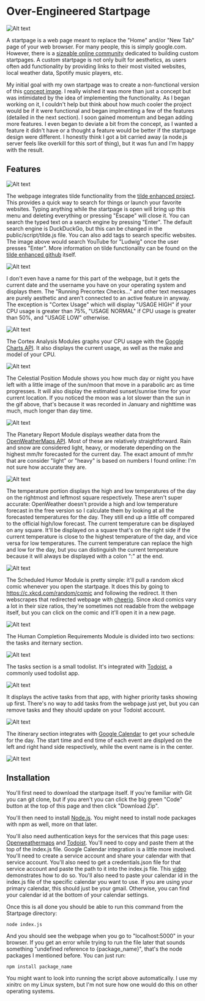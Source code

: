 # Over-Engineered Startpage
![Alt text](images/startpage.gif)

A startpage is a web page meant to replace the "Home" and/or "New Tab" page of your web browser. For many people, this is simply google.com. However, there is a [sizeable online community][reddit] dedicated to building custom startpages. A custom startpage is not only built for aesthetics, as users often add functionality by providing links to their most visited websites, local weather data, Spotify music players, etc. 

My initial goal with my own startpage was to create a non-functional version of this [concept image](https://www.reddit.com/r/startpages/comments/bxabnv/concept_cyberpunk_scifi_startpage/). I really wished it was more than just a concept but was intimidated by the idea of implementing the functionality. As I began working on it, I couldn't help but think about how much cooler the project would be if it were functional and began implmenting a few of the features (detailed in the next section). I soon gained momentum and began adding more features. I even began to deviate a bit from the concept, as I wanted a feature it didn't have or a thought a feature would be better if the startpage design were different. I honestly think I got a bit carried away (a node.js server feels like overkill for this sort of thing), but it was fun and I'm happy with the result.

## Features

![Alt text](https://media0.giphy.com/media/p5OFogVOyVDff2JyjX/giphy.gif?cid=790b7611ad596bdd333ed9c37fefd00bb34e695868b3e22e&rid=giphy.gif&ct=g)

The webpage integrates tilde functionality from the [tilde enhanced project](https://github.com/ozencb/tilde-enhanced). This provides a quick way to search for things or launch your favorite websites. Typing anything while the startpage is open will bring up this menu and deleting everything or pressing "Escape" will close it. You can search the typed text on a search engine by pressing "Enter". The default search engine is DuckDuckGo, but this can be changed in the public/script/tilde.js file. You can also add tags to search specific websites. The image above would search YouTube for "Ludwig" once the user presses "Enter". More information on tilde functionality can be found on the [tilde enhanced github](https://github.com/ozencb/tilde-enhanced) itself.

![Alt text](https://media.giphy.com/media/4EnnF5wosZynf7oQjE/giphy.gif)

I don't even have a name for this part of the webpage, but it gets the current date and the username you have on your operating system and displays them. The "Running Precortex Checks..." and other text messages are purely aesthetic and aren't connected to an active feature in anyway. The exception is "Cortex Usage" which will display "USAGE HIGH" if your CPU usage is greater than 75%, "USAGE NORMAL" if CPU usage is greater than 50%, and "USAGE LOW" otherwise. 

![Alt text](https://media4.giphy.com/media/l7f7lLZAmAp06U2Dg5/giphy.gif?cid=790b7611bd3bdac4e9d484a78dd3f26ad2dfb9c05a2a8ded&rid=giphy.gif&ct=g)

The Cortex Analysis Modules graphs your CPU usage with the [Google Charts API](https://developers.google.com/chart/). It also displays the current usage, as well as the make and model of your CPU.

![Alt text](https://media2.giphy.com/media/izN3R9NkWgOiovf6Oa/giphy.gif?cid=790b76110429800893e57ab8467adb4406068a3f838cb6c1&rid=giphy.gif&ct=g)

The Celestial Position Module shows you how much day or night you have left with a little image of the sun/moon that move in a parabolic arc as time progresses. It will also display the estimated sunset/sunrise time for your current location. If you noticed the moon was a lot slower than the sun in the gif above, that's because it was recorded in January and nighttime was much, much longer than day time.

![Alt text](images/prm.png?raw=true "planetary report")

The Planetary Report Module displays weather data from the [OpenWeatherMaps API](https://openweathermap.org/). Most of these are relatively straightforward. Rain and snow are considered light, heavy, or moderate depending on the highest mm/hr forecasted for the current day. The exact amount of mm/hr that are consider "light" or "heavy" is based on numbers I found online: I'm not sure how accurate they are. 

![Alt text](images/temp.png?raw=true "temperature report")

The temperature portion displays the high and low temperatures of the day on the rightmost and leftmost square respectively. These aren't super accurate: OpenWeather doesn't provide a high and low temperature forecast in the free version so I calculate them by looking at all the forecasted temperatures for the day. They still end up a little off compared to the official high/low forecast. The current temperature can be displayed on any square. It'll be displayed on a square that's on the right side if the current temperature is close to the highest temperature of the day, and vice versa for low temperatures. The current temperature can replace the high and low for the day, but you can distinguish the current temperature because it will always be displayed with a colon ":" at the end.

![Alt text](images/humor.png?raw=true "xkcd")

The Scheduled Humor Module is pretty simple: it'll pull a random xkcd comic whenever you open the startpage. It does this by going to https://c.xkcd.com/random/comic and following the redirect. It then webscrapes that redirected webpage with [cheerio](https://cheerio.js.org/). Since xkcd comics vary a lot in their size ratios, they're sometimes not readable from the webpage itself, but you can click on the comic and it'll open it in a new page.

![Alt text](images/hcr.png?raw=true "completion requirements")

The Human Completion Requirements Module is divided into two sections: the tasks and iternary section.

![Alt text](images/tasks.png?raw=true "todolist")

The tasks section is a small todolist. It's integrated with [Todoist](https://todoist.com/), a commonly used todolist app. 

![Alt text](images/todoist.png?raw=true "todoist")

It displays the active tasks from that app, with higher priority tasks showing up first. There's no way to add tasks from the webpage just yet, but you can remove tasks and they should update on your Todoist account.

![Alt text](images/itinerary.png?raw=true "calendar")

The itinerary section integrates with [Google Calendar](https://calendar.google.com) to get your schedule for the day. The start time and end time of each event are displyed on the left and right hand side respectively, while the event name is in the center.

![Alt text](images/gcal.png?raw=true "gcal")

## Installation
You'll first need to download the startpage itself. If you're familiar with Git you can git clone, but if you aren't you can click the big green "Code" button at the top of this page and then click "Download Zip".

You'll then need to install [Node.js](https://nodejs.org/). You might need to install node packages with npm as well, more on that later. 





You'll also need authentication keys for the services that this page uses: [Openweathermaps](https://home.openweathermap.org/api_keys) and [Todoist](https://todoist.com/app/settings/integrations/developer). You'll need to copy and paste them at the top of the index.js file. Google Calendar integration is a little more involved. You'll need to create a service account and share your calendar with that service account. You'll also need to get a credentials.json file for that service account and paste the path to it into the index.js file. This [video](https://www.youtube.com/watch?v=PFJNJQCU_lo) demonstrates how to do so. You'll also need to paste your calendar id in the index.js file of the specific calendar you want to use. If you are using your primary calendar, this should just be your gmail. Otherwise, you can find your calendar id at the bottom of your calendar settings.

Once this is all done you should be able to run this command from the Startpage directory:
```
node index.js
```
And you should see the webpage when you go to "localhost:5000" in your browser. If you get an error while trying to run the file later that sounds something "undefined reference to {package_name}", that's the node packages I mentioned before. You can just run:
```
npm install package_name
```
You might want to look into running the script above automatically. I use my xinitrc on my Linux system, but I'm not sure how one would do this on other operating systems.



[//]: # (These are reference links used in the body of this note and get stripped out when the markdown processor does its job. There is no need to format nicely because it shouldn't be seen. Thanks SO - http://stackoverflow.com/questions/4823468/store-comments-in-markdown-syntax)
   [reddit]: <https://reddit.com/r/startpages>
